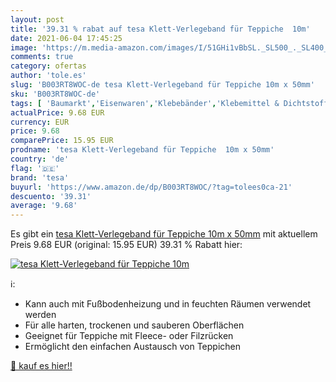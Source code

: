 ```yaml
---
layout: post
title: '39.31 % rabat auf tesa Klett-Verlegeband für Teppiche  10m'
date: 2021-06-04 17:45:25
image: 'https://m.media-amazon.com/images/I/51GHi1vBbSL._SL500_._SL400_.jpg'
comments: true
category: ofertas
author: 'tole.es'
slug: 'B003RT8WOC-de tesa Klett-Verlegeband für Teppiche 10m x 50mm'
sku: 'B003RT8WOC-de'
tags: [ 'Baumarkt','Eisenwaren','Klebebänder','Klebemittel & Dichtstoffe','Teppichklebebänder','tesa', ]
actualPrice: 9.68 EUR
currency: EUR
price: 9.68
comparePrice: 15.95 EUR
prodname: 'tesa Klett-Verlegeband für Teppiche  10m x 50mm'
country: 'de'
flag: '🇩🇪'
brand: 'tesa'
buyurl: 'https://www.amazon.de/dp/B003RT8WOC/?tag=tolees0ca-21'
descuento: '39.31'
average: '9.68'
---
```


Es gibt ein [tesa Klett-Verlegeband für Teppiche  10m x 50mm](https://www.amazon.de/dp/B003RT8WOC/?tag=tolees0ca-21) mit aktuellem Preis 9.68 EUR (original: 15.95 EUR) 39.31 % Rabatt hier:

[![tesa Klett-Verlegeband für Teppiche  10m](https://m.media-amazon.com/images/I/51GHi1vBbSL._SL500_._SL400_.jpg)](https://www.amazon.de/dp/B003RT8WOC/?tag=tolees0ca-21)

ℹ️:

- Kann auch mit Fußbodenheizung und in feuchten Räumen verwendet werden
- Für alle harten, trockenen und sauberen Oberflächen
- Geeignet für Teppiche mit Fleece- oder Filzrücken
- Ermöglicht den einfachen Austausch von Teppichen

[🛒 kauf es hier!!](https://www.amazon.de/dp/B003RT8WOC/?tag=tolees0ca-21)
